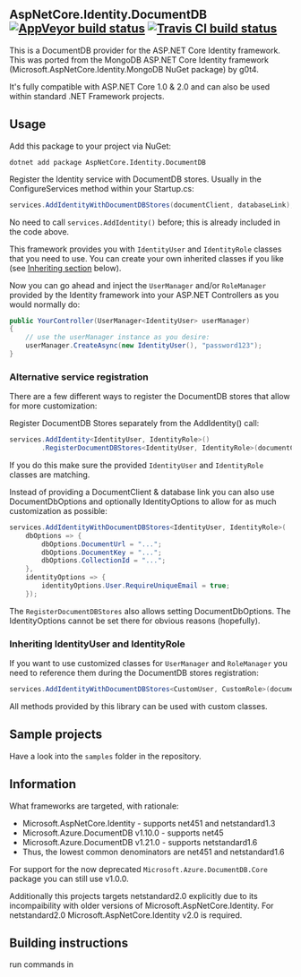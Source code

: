 
## AspNetCore.Identity.DocumentDB [![AppVeyor build status](https://ci.appveyor.com/api/projects/status/b27a4wvconad0c5k?svg=true)](https://ci.appveyor.com/project/FelschR/aspnetcore-identity-documentdb) [![Travis CI build status](https://travis-ci.org/FelschR/AspNetCore.Identity.DocumentDB.svg?branch=master)](https://travis-ci.org/FelschR/AspNetCore.Identity.DocumentDB?branch=master)

This is a DocumentDB provider for the ASP.NET Core Identity framework. This was ported from the MongoDB ASP.NET Core Identity framework (Microsoft.AspNetCore.Identity.MongoDB NuGet package) by g0t4.

It's fully compatible with ASP.NET Core 1.0 & 2.0 and can also be used within standard .NET Framework projects.

## Usage

Add this package to your project via NuGet:
```
dotnet add package AspNetCore.Identity.DocumentDB
```

Register the Identity service with DocumentDB stores. Usually in the ConfigureServices method within your Startup.cs:

```csharp
services.AddIdentityWithDocumentDBStores(documentClient, databaseLink);
```
No need to call `services.AddIdentity()` before; this is already included in the code above.

This framework provides you with `IdentityUser` and `IdentityRole` classes that you need to use. You can create your own inherited classes if you like (see [Inheriting section](#inheriting-identityuser-and-identityrole) below). 

Now you can go ahead and inject the `UserManager` and/or `RoleManager` provided by the Identity framework into your ASP.NET Controllers as you would normally do:

```csharp
public YourController(UserManager<IdentityUser> userManager)
{
	// use the userManager instance as you desire:
	userManager.CreateAsync(new IdentityUser(), "password123"); 
}
```

### Alternative service registration

There are a few different ways to register the DocumentDB stores that allow for more customization:

Register DocumentDB Stores separately from the AddIdentity() call:
```csharp
services.AddIdentity<IdentityUser, IdentityRole>()
		.RegisterDocumentDBStores<IdentityUser, IdentityRole>(documentClient, databaseLink);
```
If you do this make sure the provided `IdentityUser` and `IdentityRole` classes are matching.

Instead of providing a DocumentClient & database link you can also use DocumentDbOptions and optionally IdentityOptions to allow for as much customization as possible:
```csharp
services.AddIdentityWithDocumentDBStores<IdentityUser, IdentityRole>(
	dbOptions => {
		dbOptions.DocumentUrl = "...";
		dbOptions.DocumentKey = "...";
		dbOptions.CollectionId = "...";
	},
	identityOptions => {
		identityOptions.User.RequireUniqueEmail = true;
	});
```
The `RegisterDocumentDBStores` also allows setting DocumentDbOptions. The IdentityOptions cannot be set there for obvious reasons (hopefully).

### Inheriting IdentityUser and IdentityRole

If you want to use customized classes for `UserManager` and `RoleManager` you need to reference them during the DocumentDB stores registration:
```csharp
services.AddIdentityWithDocumentDBStores<CustomUser, CustomRole>(documentClient, databaseLink);
```
All methods provided by this library can be used with custom classes.

## Sample projects
Have a look into the `samples` folder in the repository.

## Information

What frameworks are targeted, with rationale:

- Microsoft.AspNetCore.Identity - supports net451 and netstandard1.3
- Microsoft.Azure.DocumentDB v1.10.0 - supports net45
- Microsoft.Azure.DocumentDB v1.21.0 - supports netstandard1.6
- Thus, the lowest common denominators are net451 and netstandard1.6

For support for the now deprecated `Microsoft.Azure.DocumentDB.Core` package you can still use v1.0.0.

Additionally this projects targets netstandard2.0 explicitly due to its incompaibility with older versions of Microsoft.AspNetCore.Identity.
For netstandard2.0 Microsoft.AspNetCore.Identity v2.0 is required.

## Building instructions

run commands in [](build.sh)
